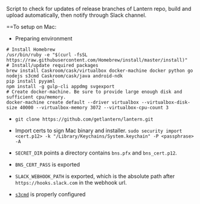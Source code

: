 Script to check for updates of release branches of Lantern repo, build and upload automatically, then notify through Slack channel.

==To setup on Mac:

* Preparing environment
```
# Install Homebrew
/usr/bin/ruby -e "$(curl -fsSL https://raw.githubusercontent.com/Homebrew/install/master/install)"
# Install/update required packages
brew install Caskroom/cask/virtualbox docker-machine docker python go nodejs s3cmd Caskroom/cask/java android-ndk
pip install pyyaml
npm install -g gulp-cli appdmg svgexport
# Create docker-machine. Be sure to provide large enough disk and sufficient cpu/memory.
docker-machine create default --driver virtualbox --virtualbox-disk-size 40000 --virtualbox-memory 3072 --virtualbox-cpu-count 3
```

* `git clone https://github.com/getlantern/lantern.git`

* Import certs to sign Mac binary and installer.
  `sudo security import <cert.p12> -k "/Library/Keychains/System.keychain" -P <passphrase> -A`

* `SECRET_DIR` points a directory contains `bns.pfx` and `bns_cert.p12`.

* `BNS_CERT_PASS` is exported

* `SLACK_WEBHOOK_PATH` is exported, which is the absolute path after `https://hooks.slack.com` in the webhook url.

* [`s3cmd`](http://s3tools.org/usage) is properly configured
